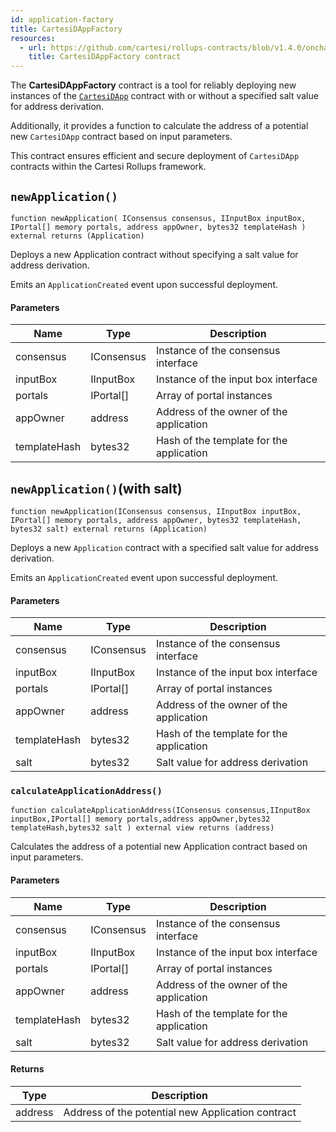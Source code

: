 ```yaml
---
id: application-factory
title: CartesiDAppFactory
resources:
  - url: https://github.com/cartesi/rollups-contracts/blob/v1.4.0/onchain/rollups/contracts/dapp/CartesiDAppFactory.sol
    title: CartesiDAppFactory contract
---
```


The **CartesiDAppFactory** contract is a tool for reliably deploying new instances of the [`CartesiDApp`](../json-rpc/application.md) contract with or without a specified salt value for address derivation.

Additionally, it provides a function to calculate the address of a potential new `CartesiDApp` contract based on input parameters.

This contract ensures efficient and secure deployment of `CartesiDApp` contracts within the Cartesi Rollups framework.


## `newApplication()` 

```solidity
function newApplication( IConsensus consensus, IInputBox inputBox, IPortal[] memory portals, address appOwner, bytes32 templateHash ) external returns (Application)
```

Deploys a new Application contract without specifying a salt value for address derivation.

Emits an `ApplicationCreated` event upon successful deployment.

#### Parameters

| Name         | Type       | Description                              |
| ------------ | ---------- | ---------------------------------------- |
| consensus    | IConsensus | Instance of the consensus interface      |
| inputBox     | IInputBox  | Instance of the input box interface      |
| portals      | IPortal[]  | Array of portal instances                |
| appOwner     | address    | Address of the owner of the application  |
| templateHash | bytes32    | Hash of the template for the application |

## `newApplication()`(with salt)

```solidity
function newApplication(IConsensus consensus, IInputBox inputBox, IPortal[] memory portals, address appOwner, bytes32 templateHash, bytes32 salt) external returns (Application)
```

Deploys a new `Application` contract with a specified salt value for address derivation.

Emits an `ApplicationCreated` event upon successful deployment.

#### Parameters

| Name         | Type       | Description                              |
| ------------ | ---------- | ---------------------------------------- |
| consensus    | IConsensus | Instance of the consensus interface      |
| inputBox     | IInputBox  | Instance of the input box interface      |
| portals      | IPortal[]  | Array of portal instances                |
| appOwner     | address    | Address of the owner of the application  |
| templateHash | bytes32    | Hash of the template for the application |
| salt         | bytes32    | Salt value for address derivation        |

### `calculateApplicationAddress()`

```solidity
function calculateApplicationAddress(IConsensus consensus,IInputBox inputBox,IPortal[] memory portals,address appOwner,bytes32 templateHash,bytes32 salt ) external view returns (address)
```

Calculates the address of a potential new Application contract based on input parameters.

#### Parameters

| Name         | Type       | Description                              |
| ------------ | ---------- | ---------------------------------------- |
| consensus    | IConsensus | Instance of the consensus interface      |
| inputBox     | IInputBox  | Instance of the input box interface      |
| portals      | IPortal[]  | Array of portal instances                |
| appOwner     | address    | Address of the owner of the application  |
| templateHash | bytes32    | Hash of the template for the application |
| salt         | bytes32    | Salt value for address derivation        |

#### Returns

| Type    | Description                                       |
| ------- | ------------------------------------------------- |
| address | Address of the potential new Application contract |
